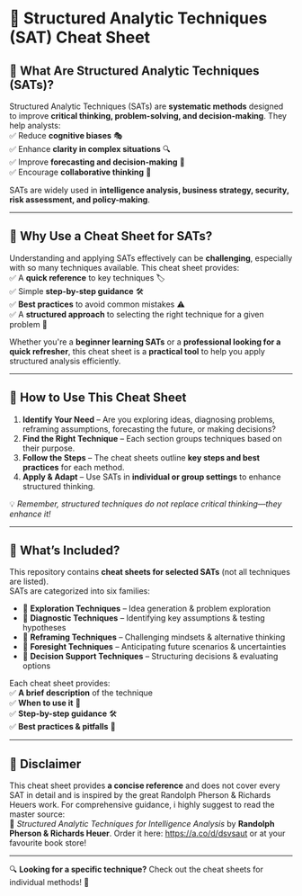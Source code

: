 # 📌 **Structured Analytic Techniques (SAT) Cheat Sheet**  

## 📖 **What Are Structured Analytic Techniques (SATs)?**  
Structured Analytic Techniques (SATs) are **systematic methods** designed to improve **critical thinking, problem-solving, and decision-making**. They help analysts:  
✅ Reduce **cognitive biases** 🎭  
✅ Enhance **clarity in complex situations** 🔍  
✅ Improve **forecasting and decision-making** 🎯  
✅ Encourage **collaborative thinking** 🧠  

SATs are widely used in **intelligence analysis, business strategy, security, risk assessment, and policy-making**.  

---

## 📜 **Why Use a Cheat Sheet for SATs?**  
Understanding and applying SATs effectively can be **challenging**, especially with so many techniques available. This cheat sheet provides:  
✅ A **quick reference** to key techniques 🏷️  
✅ Simple **step-by-step guidance** 🛠️  
✅ **Best practices** to avoid common mistakes ⚠️  
✅ A **structured approach** to selecting the right technique for a given problem 🔎  

Whether you're a **beginner learning SATs** or a **professional looking for a quick refresher**, this cheat sheet is a **practical tool** to help you apply structured analysis efficiently.  

---

## 🔄 **How to Use This Cheat Sheet**  
1. **Identify Your Need** – Are you exploring ideas, diagnosing problems, reframing assumptions, forecasting the future, or making decisions?  
2. **Find the Right Technique** – Each section groups techniques based on their purpose.  
3. **Follow the Steps** – The cheat sheets outline **key steps and best practices** for each method.  
4. **Apply & Adapt** – Use SATs in **individual or group settings** to enhance structured thinking.  

💡 *Remember, structured techniques do not replace critical thinking—they enhance it!*  

---

## 📌 **What’s Included?**  
This repository contains **cheat sheets for selected SATs** (not all techniques are listed).  
SATs are categorized into six families:  
- 🔎 **Exploration Techniques** – Idea generation & problem exploration  
- 🧐 **Diagnostic Techniques** – Identifying key assumptions & testing hypotheses  
- 🔄 **Reframing Techniques** – Challenging mindsets & alternative thinking  
- 🔮 **Foresight Techniques** – Anticipating future scenarios & uncertainties  
- 🎯 **Decision Support Techniques** – Structuring decisions & evaluating options  

Each cheat sheet provides:  
✅ **A brief description** of the technique  
✅ **When to use it** 📌  
✅ **Step-by-step guidance** 🛠️  
✅ **Best practices & pitfalls** 🚨  

---

## 📜 **Disclaimer**  
This cheat sheet provides **a concise reference** and does not cover every SAT in detail and is inspired by the great Randolph Pherson & Richards Heuers work. For comprehensive guidance, i highly suggest to read the master source:  
📖 *Structured Analytic Techniques for Intelligence Analysis* by **Randolph Pherson & Richards Heuer**.  Order it here: https://a.co/d/dsvsaut or at your favourite book store!

---
🔍 **Looking for a specific technique?** Check out the cheat sheets for individual methods! 🚀  
